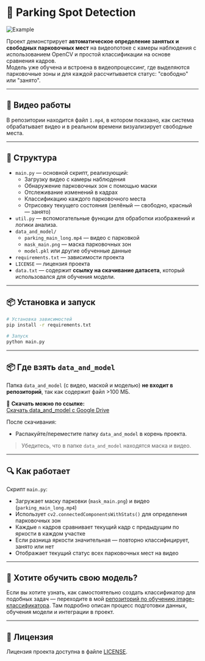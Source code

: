 # 📸 Parking Spot Detection

![Example](example.png)

Проект демонстрирует **автоматическое определение занятых и свободных парковочных мест** на видеопотоке с камеры наблюдения с использованием OpenCV и простой классификации на основе сравнения кадров.  
Модель уже обучена и встроена в видеопроцессинг, где выделяются парковочные зоны и для каждой рассчитывается статус: "свободно" или "занято".

---

## 🎥 Видео работы

В репозитории находится файл `1.mp4`, в котором показано, как система обрабатывает видео и в реальном времени визуализирует свободные места.

---

## 📁 Структура

- `main.py` — основной скрипт, реализующий:
  - Загрузку видео с камеры наблюдения
  - Обнаружение парковочных зон с помощью маски
  - Отслеживание изменений в кадрах
  - Классификацию каждого парковочного места
  - Отрисовку текущего состояния (зелёный — свободно, красный — занято)
- `util.py` — вспомогательные функции для обработки изображений и логики анализа.
- `data_and_model/`
  - `parking_main_long.mp4` — видео с парковкой
  - `mask_main.png` — маска парковочных зон
  - `model.pkl` или другие обученные данные
- `requirements.txt` — зависимости проекта
- `LICENSE` — лицензия проекта
- `data.txt` — содержит **ссылку на скачивание датасета**, который использовался для обучения модели.

---

## 📦 Установка и запуск

```bash
# Установка зависимостей
pip install -r requirements.txt

# Запуск
python main.py
```
---
## 📦 Где взять `data_and_model`

Папка `data_and_model` (с видео, маской и моделью) **не входит в репозиторий**, так как содержит файл >100 МБ.

🔗 **Скачать можно по ссылке:**  
[Скачать data_and_model с Google Drive](https://drive.google.com/drive/folders/1tD4N5rTeO6bYK9zpnjF8wJ31TIdqKJR-?usp=share_link)

После скачивания:
- Распакуйте/переместите папку `data_and_model` в корень проекта.

> Убедитесь, что в папке `data_and_model` находятся маска и видео.

---

## 🔍 Как работает

Скрипт `main.py`:
- Загружает маску парковки (`mask_main.png`) и видео (`parking_main_long.mp4`)
- Использует `cv2.connectedComponentsWithStats()` для определения парковочных зон
- Каждые `n` кадров сравнивает текущий кадр с предыдущим по яркости в каждом участке
- Если разница яркости значительная — повторно классифицирует, занято или нет
- Отображает текущий статус всех парковочных мест на видео

---

## 🔁 Хотите обучить свою модель?

Если вы хотите узнать, как самостоятельно создать классификатор для подобных задач — переходите в мой [репозиторий по обучению image-классификатора](https://github.com/Madarakk3/image-classification-sklearn). Там подробно описан процесс подготовки данных, обучения модели и интеграции в проект.

---

## 🧾 Лицензия

Лицензия проекта доступна в файле [LICENSE](./LICENSE).
